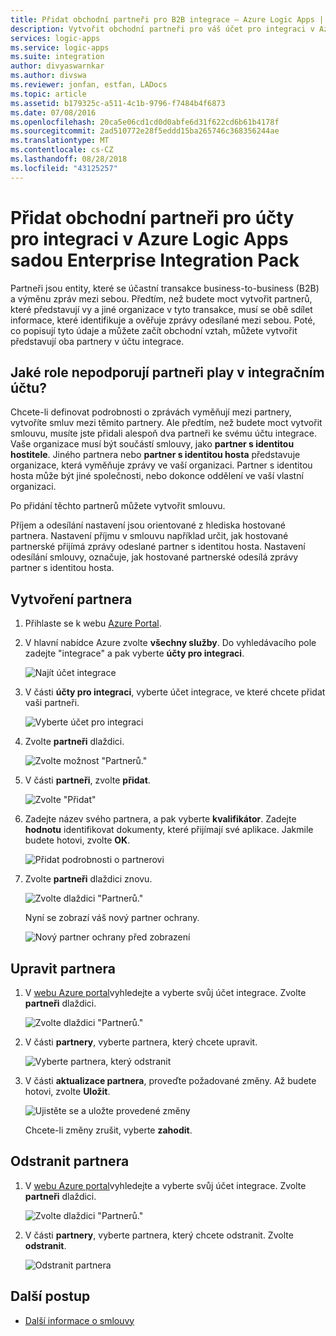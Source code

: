 ```yaml
---
title: Přidat obchodní partneři pro B2B integrace – Azure Logic Apps | Dokumentace Microsoftu
description: Vytvořit obchodní partneři pro váš účet pro integraci v Azure Logic Apps sadou Enterprise Integration Pack
services: logic-apps
ms.service: logic-apps
ms.suite: integration
author: divyaswarnkar
ms.author: divswa
ms.reviewer: jonfan, estfan, LADocs
ms.topic: article
ms.assetid: b179325c-a511-4c1b-9796-f7484b4f6873
ms.date: 07/08/2016
ms.openlocfilehash: 20ca5e06cd1cd0d0abfe6d31f622cd6b61b4178f
ms.sourcegitcommit: 2ad510772e28f5eddd15ba265746c368356244ae
ms.translationtype: MT
ms.contentlocale: cs-CZ
ms.lasthandoff: 08/28/2018
ms.locfileid: "43125257"
---
```

# <a name="add-trading-partners-for-integration-accounts-in-azure-logic-apps-with-enterprise-integration-pack"></a>Přidat obchodní partneři pro účty pro integraci v Azure Logic Apps sadou Enterprise Integration Pack

Partneři jsou entity, které se účastní transakce business-to-business (B2B) a výměnu zpráv mezi sebou. Předtím, než budete moct vytvořit partnerů, které představují vy a jiné organizace v tyto transakce, musí se obě sdílet informace, které identifikuje a ověřuje zprávy odesílané mezi sebou. Poté, co popisují tyto údaje a můžete začít obchodní vztah, můžete vytvořit představují oba partnery v účtu integrace.

## <a name="what-roles-do-partners-play-in-your-integration-account"></a>Jaké role nepodporují partneři play v integračním účtu?

Chcete-li definovat podrobnosti o zprávách vyměňují mezi partnery, vytvoříte smluv mezi těmito partnery. Ale předtím, než budete moct vytvořit smlouvu, musíte jste přidali alespoň dva partneři ke svému účtu integrace. Vaše organizace musí být součástí smlouvy, jako **partner s identitou hostitele**. Jiného partnera nebo **partner s identitou hosta** představuje organizace, která vyměňuje zprávy ve vaší organizaci. Partner s identitou hosta může být jiné společnosti, nebo dokonce oddělení ve vaší vlastní organizaci.

Po přidání těchto partnerů můžete vytvořit smlouvu.

Příjem a odesílání nastavení jsou orientované z hlediska hostované partnera. Nastavení příjmu v smlouvu například určit, jak hostované partnerské přijímá zprávy odeslané partner s identitou hosta. Nastavení odesílání smlouvy, označuje, jak hostované partnerské odesílá zprávy partner s identitou hosta.

## <a name="create-partner"></a>Vytvoření partnera

1. Přihlaste se k webu [Azure Portal](https://portal.azure.com).

2. V hlavní nabídce Azure zvolte **všechny služby**. Do vyhledávacího pole zadejte "integrace" a pak vyberte **účty pro integraci**.

   ![Najít účet integrace](./media/logic-apps-enterprise-integration-partners/account-1.png)

3. V části **účty pro integraci**, vyberte účet integrace, ve které chcete přidat vaši partneři.

   ![Vyberte účet pro integraci](./media/logic-apps-enterprise-integration-partners/account-2.png)

4. Zvolte **partneři** dlaždici.

   ![Zvolte možnost "Partnerů."](./media/logic-apps-enterprise-integration-partners/partner-1.png)

5. V části **partneři**, zvolte **přidat**.

   ![Zvolte "Přidat"](./media/logic-apps-enterprise-integration-partners/partner-2.png)

6. Zadejte název svého partnera, a pak vyberte **kvalifikátor**. Zadejte **hodnotu** identifikovat dokumenty, které přijímají své aplikace. Jakmile budete hotovi, zvolte **OK**.

   ![Přidat podrobnosti o partnerovi](./media/logic-apps-enterprise-integration-partners/partner-3.png)

7. Zvolte **partneři** dlaždici znovu.

   ![Zvolte dlaždici "Partnerů."](./media/logic-apps-enterprise-integration-partners/partner-5.png)

   Nyní se zobrazí váš nový partner ochrany. 

   ![Nový partner ochrany před zobrazení](./media/logic-apps-enterprise-integration-partners/partner-6.png)

## <a name="edit-partner"></a>Upravit partnera

1. V [webu Azure portal](https://portal.azure.com)vyhledejte a vyberte svůj účet integrace. Zvolte **partneři** dlaždici.

   ![Zvolte dlaždici "Partnerů."](./media/logic-apps-enterprise-integration-partners/edit.png)

2. V části **partnery**, vyberte partnera, který chcete upravit.

   ![Vyberte partnera, který odstranit](./media/logic-apps-enterprise-integration-partners/edit-1.png)

3. V části **aktualizace partnera**, proveďte požadované změny.
Až budete hotovi, zvolte **Uložit**. 

   ![Ujistěte se a uložte provedené změny](./media/logic-apps-enterprise-integration-partners/edit-2.png)

   Chcete-li změny zrušit, vyberte **zahodit**.

## <a name="delete-partner"></a>Odstranit partnera

1. V [webu Azure portal](https://portal.azure.com)vyhledejte a vyberte svůj účet integrace. Zvolte **partneři** dlaždici.

   ![Zvolte dlaždici "Partnerů."](./media/logic-apps-enterprise-integration-partners/delete.png)

2. V části **partnery**, vyberte partnera, který chcete odstranit.
Zvolte **odstranit**.

   ![Odstranit partnera](./media/logic-apps-enterprise-integration-partners/delete-1.png)

## <a name="next-steps"></a>Další postup

* [Další informace o smlouvy](../logic-apps/logic-apps-enterprise-integration-agreements.md "přečtěte si víc o smlouvách enterprise integration")  

